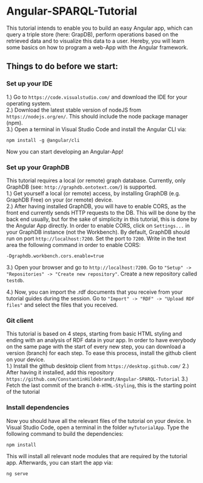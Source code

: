 # Angular-SPARQL-Tutorial
This tutorial intends to enable you to build an easy Angular app, which can query a triple store (here: GrapDB), perform operations based on the retrieved data and to visualize this data to a user. Hereby, you will learn some basics on how to program a web-App with the Angular framework.

## Things to do before we start:

### Set up your IDE
1.) Go to `https://code.visualstudio.com/` and download the IDE for your operating system. <br>
2.) Download the latest stable version of nodeJS from `https://nodejs.org/en/`. This should include the node package manager (npm). <br>
3.) Open a terminal in Visual Studio Code and install the Angular CLI via:
```
npm install -g @angular/cli
```
Now you can start developing an Angular-App!

### Set up your GraphDB

This tutorial requires a local (or remote) graph database. Currently, only GraphDB (see: `http://graphdb.ontotext.com/`) is supported. <br>
1.) Get yourself a local (or remote) access, by installing GraphDB (e.g. GraphDB Free) on your (or remote) device. <br>
2.) After having installed GraphDB, you will have to enable CORS, as the front end currently sends HTTP requests to the DB. This will be done by the back end usually, but for the sake of simplicity in this tutorial, this is done by the Angular App directly. In order to enable CORS, click on `Settings...` in your GraphDB instance (not the Workbench). By default, GraphDB should run on port `http://localhost:7200`. Set the port to `7200`. Write in the text area the following command in order to enable CORS:
```
-Dgraphdb.workbench.cors.enable=true
```
3.) Open your browser and go to `http://localhost:7200`. Go to `"Setup" -> "Repositories" -> "Create new repository"`. Create a new repository called `testdb`. <br>

4.) Now, you can import the .rdf documents that you receive from your tutorial guides during the session. Go to `"Import" -> "RDF" -> "Upload RDF files"` and select the files that you received.

### Git client

This tutorial is based on 4 steps, starting from basic HTML styling and ending with an analysis of RDF data in your app. In order to have everybody on the same page with the start of every new step, you can download a version (branch) for each step. To ease this process, install the github client on your device.<br>
1.) Install the github desktoip client from `https://desktop.github.com/`
2.) After having it installed, add this repository `https://github.com/ConstantinHildebrandt/Angular-SPARQL-Tutorial`
3.) Fetch the last commit of the branch `0-HTML-Styling`, this is the starting point of the tutorial

### Install dependencies

Now you should have all the relevant files of the tutorial on your device. In Visual Studio Code, open a terminal in the folder `myTutorialApp`. Type the following command to build the dependencies:
```
npm install
```
This will install all relevant node modules that are required by the tutorial app. Afterwards, you can start the app via:
```
ng serve
```
